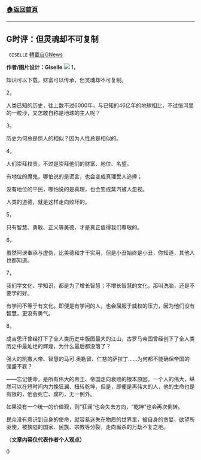 ###  [:house:返回首頁](https://github.com/ourhimalayas/txt)
---


## G时评：但灵魂却不可复制
` GISELLE` [轉載自GNews](https://gnews.org/zh-hans/1545117/)

**作者/图片设计：Giselle**
![](https://assets.gnews.org/wp-content/uploads/2021/09/绿叶.png)
1，

知识可以下载，财富可以传承，但灵魂却不可复制。

2，

人类已知的历史，往上数不过6000年，与已知的46亿年的地球相比，不过恒河里的一粒沙，又怎敢自称是地球的主人呢？

3，

历史为何总是惊人的相似？因为人性总是相似的。

4，

人们崇拜权贵，不过是崇拜他们的财富、地位、名望。

有地位的魔鬼，哪怕说的是谎言，也会变成真理受人追捧；

没有地位的平民，哪怕说的是真理，也会变成蒸汽被人忽视。

人类的道德，就是这样走向败坏的。

5，

只有智慧、勇敢、正义等美德，才是真正值得我们尊敬的。

6，

虽然阿谀奉承与虚伪，比美德和才干实用，但是小丑始终是小丑，你知道，其他人也都知道。

7，

我们学文化、学知识，都是为了增长智慧；不增长智慧的文化，那叫洗脑，还是不要学的好。

有学问不等于有文化。即便是有学问的人，也会屈服于威权的压力，因为他们没有智慧，更没有勇气。

8，

成吉思汗曾经打下了全人类历史中版图最大的江山，古罗马帝国曾经创下了全人类历史中最灿烂的辉煌，为什么最后都没落了？

强大的凯撒大帝、智慧的马可.奥勒留、仁慈的萨拉丁……为何都不能确保帝国的强盛不衰？

——忘记使命，是所有伟大的帝王、帝国走向衰败的根本原因。一个人的伟大，纵然可以在短时间内力挽狂澜、扭转乾坤，但是，即便是再伟大的人，他的生命也是有限的，他会死亡、腐朽，无一例外。

如果没有一个统一的价值观，则“狂澜”也会失去方向，“乾坤”也会再次倒转。

民众没有意识到自身的使命，就容易迷失在物质的世界里，被自身的贪婪、欲望所驱使，被狭隘的国家、民族、宗教等分裂，走向厮杀的万劫不复之地。

（**文章内容仅代表作者个人观点）**

0
